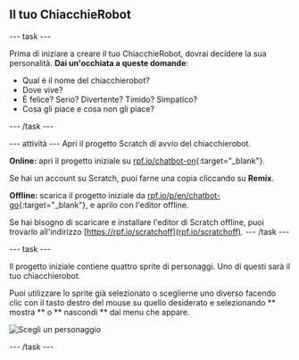 ## Il tuo ChiacchieRobot

\--- task \---

Prima di iniziare a creare il tuo ChiacchieRobot, dovrai decidere la sua personalità. **Dai un'occhiata a queste domande**:

+ Qual è il nome del chiacchierobot?
+ Dove vive?
+ È felice? Serio? Divertente? Timido? Simpatico?
+ Cosa gli piace e cosa non gli piace?

\--- /task \---

\--- attività \--- Apri il progetto Scratch di avvio del chiacchierobot.

**Online:** apri il progetto iniziale su [rpf.io/chatbot-on](http://rpf.io/chatbot-on){:target="_blank"}.

Se hai un account su Scratch, puoi farne una copia cliccando su **Remix**.

**Offline:** scarica il progetto iniziale da [rpf.io/p/en/chatbot-go](http://rpf.io/p/en/chatbot-go){:target="_blank"}, e aprilo con l'editor offline.

Se hai bisogno di scaricare e installare l'editor di Scratch offline, puoi trovarlo all'indirizzo [https://rpf.io/scratchoff](rpf.io/scratchoff). \--- /task \---

\--- task \---

Il progetto iniziale contiene quattro sprite di personaggi. Uno di questi sarà il tuo chiacchierobot.

Puoi utilizzare lo sprite già selezionato o sceglierne uno diverso facendo clic con il tasto destro del mouse su quello desiderato e selezionando ** mostra ** o ** nascondi ** dal menu che appare.

![Scegli un personaggio](images/chatbot-characters.png)

\--- /task \---